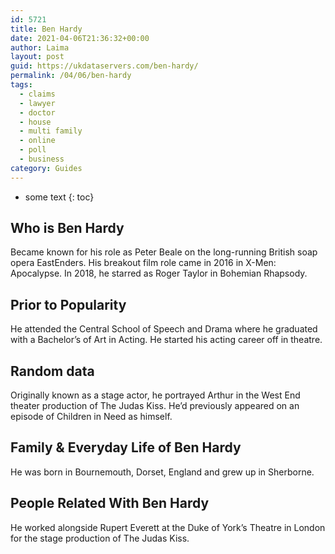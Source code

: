 ```yaml
---
id: 5721
title: Ben Hardy
date: 2021-04-06T21:36:32+00:00
author: Laima
layout: post
guid: https://ukdataservers.com/ben-hardy/
permalink: /04/06/ben-hardy
tags:
  - claims
  - lawyer
  - doctor
  - house
  - multi family
  - online
  - poll
  - business
category: Guides
---
```


* some text
{: toc}


## Who is Ben Hardy
                  
                  
                  
Became known for his role as Peter Beale on the long-running British soap opera EastEnders. His breakout film role came in 2016 in X-Men: Apocalypse. In 2018, he starred as Roger Taylor in Bohemian Rhapsody.
                  
              
            
              
            
                
                
                
## Prior to Popularity
                  
                  
                  
He attended the Central School of Speech and Drama where he graduated with a Bachelor&#8217;s of Art in Acting. He started his acting career off in theatre.
                  
              
            
              
            
                
                
                
## Random data
                  
                  
                  
Originally known as a stage actor, he portrayed Arthur in the West End theater production of The Judas Kiss. He&#8217;d previously appeared on an episode of Children in Need as himself.
                  
              
            
              
            
                
                
                
## Family & Everyday Life of Ben Hardy
                  
                  
                  
He was born in Bournemouth, Dorset, England and grew up in Sherborne.
                  
              
            
              
            
                
                
                
## People Related With Ben Hardy
                  
                  
                  
He worked alongside Rupert Everett at the Duke of York&#8217;s Theatre in London for the stage production of The Judas Kiss.
                  
              
            
              
            
                
              
            
              
              
            
            
              
            
          
          
          